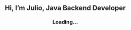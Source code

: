 
<h2 align="center">Hi, I’m Julio, Java Backend Developer</h2>
  
<h3 align="center">Loading...</h3>
